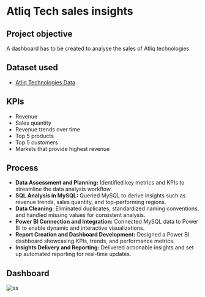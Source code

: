 # Atliq Tech sales insights

## Project objective
A dashboard has to be created to analyse the sales of Atliq technologies

## Dataset used
- <a href="">Atliq Technologies Data</a>

## KPIs
- Revenue
- Sales quantity
- Revenue trends over time
- Top 5 products
- Top 5 customers
- Markets that provide highest revenue

## Process
- **Data Assessment and Planning:** Identified key metrics and KPIs to streamline the data analysis workflow.
- **SQL Analysis in MySQL:** Queried MySQL to derive insights such as revenue trends, sales quantity, and top-performing regions.
- **Data Cleaning:** Eliminated duplicates, standardized naming conventions, and handled missing values for consistent analysis.
- **Power BI Connection and Integration:** Connected MySQL data to Power BI to enable dynamic and interactive visualizations.
- **Report Creation and Dashboard Development:** Designed a Power BI dashboard showcasing KPIs, trends, and performance metrics.
- **Insights Delivery and Reporting:** Delivered actionable insights and set up automated reporting for real-time updates.

## Dashboard
![ss]("https://github.com/ShRa06/Atliq-Tech-sales-insights/blob/main/Screenshot%202025-02-11%20231742.png)

